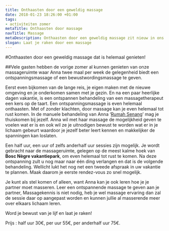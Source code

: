 ```yaml
---
title: Onthaasten door een geweldig massage
date: 2018-01-23 18:26:00 +01:00
tags:
- activiteiten zomer
metaTitle: Onthaasten door massage
navTitle: Massage
metaDescription: Onthaasten door een geweldig massage zit nieuw in ons aanbod.
slogan: Laat je raken door een massage
---
```


#Onthaasten door een geweldig massage dat is helemaal genieten!

##Vele gasten hebben de vorige zomer al kunnen genieten van onze massageruimte waar Anna twee maal per week de gelegenheid biedt een ontspanningsmassage of een bewustwordingsmassage te geven. 

Eerst even bijkomen van de lange reis, je eigen maken met de nieuwe omgeving en je onderkomen samen met je gezin. En na een paar heerlijke dagen vakantie, is een ontspannen behandeling van een massagetherapeut een kers op de taart. 
Een ontspanningsmassage is even helemaal onthaasten. Met of zonder klachten, door massage kan je even helemaal tot rust komen. In de manuele behandeling van Anna ‘[Rumah Senang](http://www.rumah-senang.nl/)’ mag je thuiskomen bij jezelf. Anna wil met haar massage de mogelijkheid geven te voelen wat er is en ook wil ze je uitnodigen bewust te worden wat er in je lichaam gebeurt waardoor je jezelf beter leert kennen en makkelijker de spanningen kan loslaten.

Een half uur, een uur of zelfs anderhalf uur sessies zijn mogelijk. Je wordt gebracht naar de massageruimte, gelegen op de meest kalme hoek van **Bosc Nègre vakantiepark**, om even helemaal tot rust te komen. Na deze ontspanning zult u nog maar naar één ding verlangen en dat is de volgende behandeling. Wellicht lukt het nog net een tweede afspraak in uw vakantie te plannen. Maak daarom je eerste rendez-vous zo snel mogelijk. 

Je kunt als stel komen of alleen, want Anna kan je ook leren hoe je je partner moet masseren. Leer een ontspannende massage te geven aan je partner, Massagekennis is niet nodig, heb je wel massage ervaring dan zal de sessie daar op aangepast worden en kunnen jullie al masserende meer over elkaars lichaam leren.

Word je bewust van je lijf en laat je raken!


Prijs :
half uur 30€, per uur 55€, per anderhalf uur 75€. 
